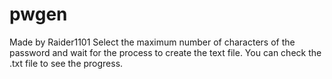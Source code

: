 # pwgen
Made by Raider1101
Select the maximum number of characters of the password and wait for the process to create the text file.
You can check the .txt file to see the progress.
